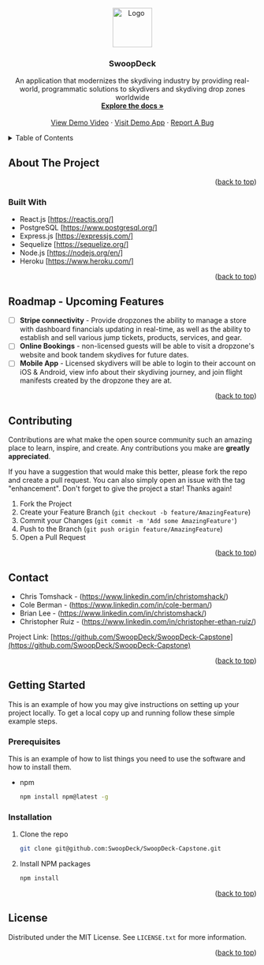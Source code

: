 <!-- PROJECT LOGO -->
<br />
<div align="center">
  <a href="https://github.com/SwoopDeck/SwoopDeck-Capstone">
    <img src="/SwoopLog.png" alt="Logo" width="80" height="80">
  </a>

<h3 align="center">SwoopDeck</h3>

  <p align="center">
    An application that modernizes the skydiving industry by providing real-world, programmatic solutions to skydivers and skydiving drop zones worldwide
    <br />
    <a href="https://github.com/SwoopDeck/SwoopDeck-Capstone"><strong>Explore the docs »</strong></a>
    <br />
    <br />
    <a href="https://www.youtube.com/watch?v=OWcQnvvko5k">View Demo Video</a>
    ·
    <a href="https://testingswoops.herokuapp.com/login">Visit Demo App</a>
    ·
    <a href="https://github.com/SwoopDeck/SwoopDeck-Capstone/issues">Report A Bug</a>
  </p>
</div>



<!-- TABLE OF CONTENTS -->
<details>
  <summary>Table of Contents</summary>
  <ol>
    <li>
      <a href="#about-the-project">About The Project</a>
      <ul>
        <li><a href="#built-with">Built With</a></li>
      </ul>
    </li>
    <li><a href="#roadmap">Roadmap</a></li>
     <li><a href="#contributing">Contributing</a></li>
    <li><a href="#contact">Contact</a></li>
    <li>
      <a href="#getting-started">Getting Started</a>
      <ul>
        <li><a href="#prerequisites">Prerequisites</a></li>
        <li><a href="#installation">Installation</a></li>
      </ul>
    </li>
    <li><a href="#usage">Usage</a></li>
    <li><a href="#roadmap">Roadmap</a></li>
    <li><a href="#contributing">Contributing</a></li>
    <li><a href="#contact">Contact</a></li>
  </ol>
</details>



<!-- ABOUT THE PROJECT -->
## About The Project


<p align="right">(<a href="#readme-top">back to top</a>)</p>



### Built With

* React.js [https://reactjs.org/]
* PostgreSQL [https://www.postgresql.org/]
* Express.js [https://expressjs.com/]
* Sequelize [https://sequelize.org/]
* Node.js [https://nodejs.org/en/]
* Heroku [https://www.heroku.com/]


<p align="right">(<a href="#readme-top">back to top</a>)</p>



<!-- ROADMAP -->
## Roadmap - Upcoming Features

- [ ] **Stripe connectivity** - Provide dropzones the ability to manage a store with dashboard financials updating in real-time, as well as the ability to establish and sell various jump tickets, products, services, and gear.
- [ ] **Online Bookings** - non-licensed guests will be able to visit a dropzone's website and book tandem skydives for future dates.
- [ ] **Mobile App** - Licensed skydivers will be able to login to their account on iOS & Android, view info about their skydiving journey, and join flight manifests created by the dropzone they are at.

<p align="right">(<a href="#readme-top">back to top</a>)</p>



<!-- CONTRIBUTING -->
## Contributing

Contributions are what make the open source community such an amazing place to learn, inspire, and create. Any contributions you make are **greatly appreciated**.

If you have a suggestion that would make this better, please fork the repo and create a pull request. You can also simply open an issue with the tag "enhancement".
Don't forget to give the project a star! Thanks again!

1. Fork the Project
2. Create your Feature Branch (`git checkout -b feature/AmazingFeature`)
3. Commit your Changes (`git commit -m 'Add some AmazingFeature'`)
4. Push to the Branch (`git push origin feature/AmazingFeature`)
5. Open a Pull Request

<p align="right">(<a href="#readme-top">back to top</a>)</p>

<!-- CONTACT -->
## Contact

* Chris Tomshack - (https://www.linkedin.com/in/christomshack/)
* Cole Berman - (https://www.linkedin.com/in/cole-berman/)
* Brian Lee - (https://www.linkedin.com/in/christomshack/)
* Christopher Ruiz - (https://www.linkedin.com/in/christopher-ethan-ruiz/)

Project Link: [https://github.com/SwoopDeck/SwoopDeck-Capstone](https://github.com/SwoopDeck/SwoopDeck-Capstone)

<p align="right">(<a href="#readme-top">back to top</a>)</p>


<!-- GETTING STARTED -->
## Getting Started

This is an example of how you may give instructions on setting up your project locally.
To get a local copy up and running follow these simple example steps.

### Prerequisites

This is an example of how to list things you need to use the software and how to install them.
* npm
  ```sh
  npm install npm@latest -g
  ```

### Installation

1. Clone the repo
   ```sh
   git clone git@github.com:SwoopDeck/SwoopDeck-Capstone.git
   ```
2. Install NPM packages
   ```sh
   npm install
   ```

<p align="right">(<a href="#readme-top">back to top</a>)</p>




<!-- LICENSE -->
## License

Distributed under the MIT License. See `LICENSE.txt` for more information.

<p align="right">(<a href="#readme-top">back to top</a>)</p>





<!-- MARKDOWN LINKS & IMAGES -->
<!-- https://www.markdownguide.org/basic-syntax/#reference-style-links -->
[contributors-shield]: https://img.shields.io/github/contributors/github_username/repo_name.svg?style=for-the-badge
[contributors-url]: https://github.com/github_username/repo_name/graphs/contributors
[forks-shield]: https://img.shields.io/github/forks/github_username/repo_name.svg?style=for-the-badge
[forks-url]: https://github.com/github_username/repo_name/network/members

[issues-shield]: https://img.shields.io/github/issues/github_username/repo_name.svg?style=for-the-badge
[issues-url]: https://github.com/github_username/repo_name/issues

[React.js]: https://img.shields.io/badge/React-20232A?style=for-the-badge&logo=react&logoColor=61DAFB
